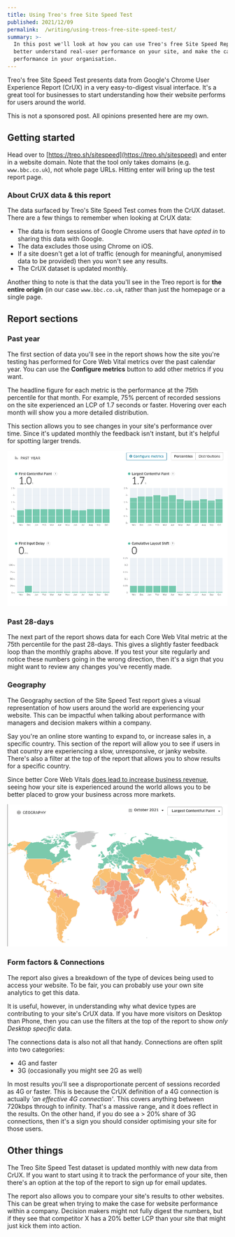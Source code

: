 ```yaml
---
title: Using Treo's free Site Speed Test
published: 2021/12/09
permalink:  /writing/using-treos-free-site-speed-test/
summary: >-
  In this post we'll look at how you can use Treo's free Site Speed Report to
  better understand real-user performance on your site, and make the case for
  performance in your organisation.
---
```


Treo's free Site Speed Test presents data from Google's Chrome User Experience Report (CrUX) in a very easy-to-digest visual interface. It's a great tool for businesses to start understanding how their website performs for users around the world.

This is not a sponsored post. All opinions presented here are my own.

## Getting started

Head over to [https://treo.sh/sitespeed](https://treo.sh/sitespeed) and enter in a website domain. Note that the tool only takes domains (e.g. `www.bbc.co.uk`), not whole page URLs. Hitting enter will bring up the test report page.

### About CrUX data & this report

The data surfaced by Treo's Site Speed Test comes from the CrUX dataset. There are a few things to remember when looking at CrUX data:

- The data is from sessions of Google Chrome users that have _opted in_ to sharing this data with Google.
- The data excludes those using Chrome on iOS.
- If a site doesn't get a lot of traffic (enough for meaningful, anonymised data to be provided) then you won't see any results.
- The CrUX dataset is updated monthly.

Another thing to note is that the data you'll see in the Treo report is for **the entire origin** (in our case `www.bbc.co.uk`, rather than just the homepage or a single page.

## Report sections

### Past year

The first section of data you'll see in the report shows how the site you're testing has performed for Core Web Vital metrics over the past calendar year. You can use the **Configure metrics** button to add other metrics if you want.

The headline figure for each metric is the performance at the 75th percentile for that month. For example, 75% percent of recorded sessions on the site experienced an LCP of 1.7 seconds or faster. Hovering over each month will show you a more detailed distribution.

This section allows you to see changes in your site's performance over time. Since it's updated monthly the feedback isn't instant, but it's helpful for spotting larger trends.

![BBC.co.uk Core Web Vitals - FCP 1s, LCP 1.7s, FID 0ms, CLS 0](../../public/img/blog/f0412155fd314d895e1726dcc0b533d269b38a87-869x613.png "Treo Site Speed Test - Past Year results for the BBC website")

### Past 28-days

The next part of the report shows data for each Core Web Vital metric at the 75th percentile for the past 28-days. This gives a slightly faster feedback loop than the monthly graphs above. If you test your site regularly and notice these numbers going in the wrong direction, then it's a sign that you might want to review any changes you've recently made.

### Geography

The Geography section of the Site Speed Test report gives a visual representation of how users around the world are experiencing your website. This can be impactful when talking about performance with managers and decision makers within a company.

Say you're an online store wanting to expand to, or increase sales in, a specific country. This section of the report will allow you to see if users in that country are experiencing a slow, unresponsive, or janky website. There's also a filter at the top of the report that allows you to show results for a specific country.

Since better Core Web Vitals [does lead to increase business revenue](https://wpostats.com/), seeing how your site is experienced around the world allows you to be better placed to grow your business across more markets.

![World map showing BBC.co.uk LCP performance globally.](../../public/img/blog/5144e28778409724a14aa0509025c34f448f265c-814x526.png "Treo Site Speed Test - Geography results for the BBC website")

### Form factors & Connections

The report also gives a breakdown of the type of devices being used to access your website. To be fair, you can probably use your own site analytics to get this data.

It is useful, however, in understanding why what device types are contributing to your site's CrUX data. If you have more visitors on Desktop than Phone, then you can use the filters at the top of the report to show _only Desktop specific_ data.

The connections data is also not all that handy. Connections are often split into two categories:

- 4G and faster
- 3G (occasionally you might see 2G as well)

In most results you'll see a disproportionate percent of sessions recorded as 4G or faster. This is because the CrUX definition of a 4G connection is actually _'an effective 4G connection'_. This covers anything between 720kbps through to infinity. That's a massive range, and it does reflect in the results. On the other hand, if you do see a > 20% share of 3G connections, then it's a sign you should consider optimising your site for those users.

## Other things

The Treo Site Speed Test dataset is updated monthly with new data from CrUX. If you want to start using it to track the performance of your site, then there's an option at the top of the report to sign up for email updates.

The report also allows you to compare your site's results to other websites. This can be great when trying to make the case for website performance within a company. Decision makers might not fully digest the numbers, but if they see that competitor X has a 20% better LCP than your site that might just kick them into action.
